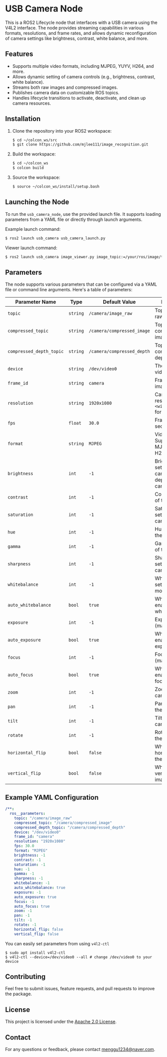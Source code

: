 # USB Camera Node

This is a ROS2 Lifecycle node that interfaces with a USB camera using the V4L2 interface. The node provides streaming capabilities in various formats, resolutions, and frame rates, and allows dynamic reconfiguration of camera settings like brightness, contrast, white balance, and more. 

## Features

- Supports multiple video formats, including MJPEG, YUYV, H264, and more.
- Allows dynamic setting of camera controls (e.g., brightness, contrast, white balance).
- Streams both raw images and compressed images.
- Publishes camera data on customizable ROS topics.
- Handles lifecycle transitions to activate, deactivate, and clean up camera resources.

## Installation

1. Clone the repository into your ROS2 workspace:
   ```bash
   $ cd ~/colcon_ws/src
   $ git clone https://github.com/mjlee111/image_recognition.git
   ```

2. Build the workspace:
   ```bash
   $ cd ~/colcon_ws
   $ colcon build
   ```

3. Source the workspace:
   ```bash
   $ source ~/colcon_ws/install/setup.bash
   ```

## Launching the Node

To run the `usb_camera_node`, use the provided launch file. It supports loading parameters from a YAML file or directly through launch arguments.

Example launch command:
```bash
$ ros2 launch usb_camera usb_camera_launch.py
```

Viewer launch command:
```bash
$ ros2 launch usb_camera image_viewer.py image_topic:=/your/ros/image/topic
```

## Parameters

The node supports various parameters that can be configured via a YAML file or command line arguments. Here's a table of parameters:

| Parameter Name       | Type     | Default Value       | Description                                                                 |
|----------------------|----------|---------------------|-----------------------------------------------------------------------------|
| `topic`              | `string` | `/camera/image_raw`  | Topic to publish raw images.                                                |
| `compressed_topic`   | `string` | `/camera/compressed_image` | Topic to publish compressed images.                                         |
| `compressed_depth_topic` | `string` | `/camera/compressed_depth` | Topic to publish compressed depth images.                                    |
| `device`             | `string` | `/dev/video0`        | The path to the video device.                                               |
| `frame_id`           | `string` | `camera`            | Frame ID for the images.                                                    |
| `resolution`         | `string` | `1920x1080`         | Camera resolution in `<width>x<height>` format.                             |
| `fps`                | `float`  | `30.0`              | Frames per second.                                                          |
| `format`             | `string` | `MJPEG`             | Video format. Supported: MJPEG, YUYV, H264, etc.                            |
| `brightness`         | `int`    | `-1`                | Brightness setting of the camera (range depends on camera).                 |
| `contrast`           | `int`    | `-1`                | Contrast setting of the camera.                                             |
| `saturation`         | `int`    | `-1`                | Saturation setting of the camera.                                           |
| `hue`                | `int`    | `-1`                | Hue setting of the camera.                                                  |
| `gamma`              | `int`    | `-1`                | Gamma setting of the camera.                                                |
| `sharpness`          | `int`    | `-1`                | Sharpness setting of the camera.                                            |
| `whitebalance`       | `int`    | `-1`                | White balance setting (manual mode).                                        |
| `auto_whitebalance`  | `bool`   | `true`              | Whether to enable automatic white balance.                                  |
| `exposure`           | `int`    | `-1`                | Exposure setting (manual mode).                                             |
| `auto_exposure`      | `bool`   | `true`              | Whether to enable automatic exposure.                                       |
| `focus`              | `int`    | `-1`                | Focus setting (manual mode).                                                |
| `auto_focus`         | `bool`   | `true`              | Whether to enable automatic focus.                                          |
| `zoom`               | `int`    | `-1`                | Zoom level of the camera.                                                   |
| `pan`                | `int`    | `-1`                | Pan setting of the camera.                                                  |
| `tilt`               | `int`    | `-1`                | Tilt setting of the camera.                                                 |
| `rotate`             | `int`    | `-1`                | Rotation angle of the image.                                                |
| `horizontal_flip`    | `bool`   | `false`             | Whether to horizontally flip the image.                                     |
| `vertical_flip`      | `bool`   | `false`             | Whether to vertically flip the image.                                       |

## Example YAML Configuration

```yaml
/**:
  ros__parameters:
    topic: "/camera/image_raw"
    compressed_topic: "/camera/compressed_image"
    compressed_depth_topic: "/camera/compressed_depth"
    device: "/dev/video0"
    frame_id: "camera"
    resolution: "1920x1080"
    fps: 30.0
    format: "MJPEG"
    brightness: -1
    contrast: -1
    saturation: -1
    hue: -1
    gamma: -1
    sharpness: -1
    whitebalance: -1
    auto_whitebalance: true
    exposure: -1
    auto_exposure: true
    focus: -1
    auto_focus: true
    zoom: -1
    pan: -1
    tilt: -1
    rotate: -1
    horizontal_flip: false
    vertical_flip: false
```
You can easily set parameters from using `v4l2-ctl`
```shell
$ sudo apt install v4l2-ctl
$ v4l2-ctl --device=/dev/video0 --all # change /dev/video0 to your device
```

## Contributing
Feel free to submit issues, feature requests, and pull requests to improve the package.

## License
This project is licensed under the [Apache 2.0 License](LICENSE).

## Contact
For any questions or feedback, please contact [menggu1234@naver.com][email].

[email]: mailto:menggu1234@naver.com
